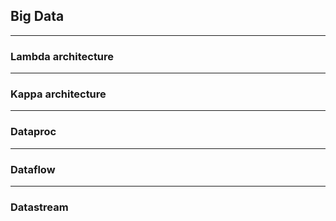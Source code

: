 ## Big Data

----

### Lambda architecture

----

### Kappa architecture

----

### Dataproc

----

### Dataflow

----

### Datastream
